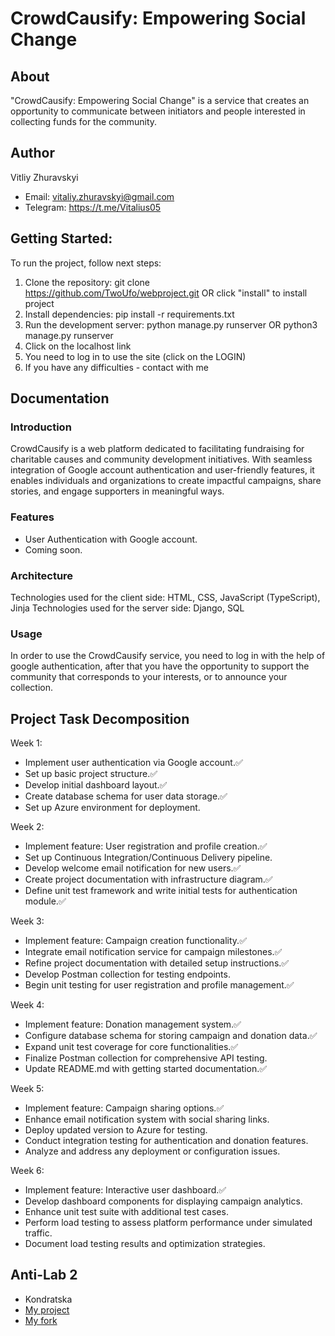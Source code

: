 # CrowdCausify: Empowering Social Change

## About
"CrowdCausify: Empowering Social Change" is a service that creates an opportunity to communicate between initiators and people interested in collecting funds for the community.

## Author
Vitliy Zhuravskyi
- Email: vitaliy.zhuravskyi@gmail.com
- Telegram: https://t.me/Vitalius05

## Getting Started:
To run the project, follow next steps:

1. Clone the repository: git clone https://github.com/TwoUfo/webproject.git OR click "install" to install project
2. Install dependencies: pip install -r requirements.txt
3. Run the development server: python manage.py runserver OR python3 manage.py runserver
4. Click on the localhost link
5. You need to log in to use the site (click on the LOGIN)
6. If you have any difficulties - contact with me


## Documentation
### Introduction
CrowdCausify is a web platform dedicated to facilitating fundraising for charitable causes and community development initiatives. With seamless integration of Google account authentication and user-friendly features, it enables individuals and organizations to create impactful campaigns, share stories, and engage supporters in meaningful ways.

### Features
- User Authentication with Google account.
- Coming soon.

### Architecture
Technologies used for the client side: HTML, CSS, JavaScript (TypeScript), Jinja
Technologies used for the server side: Django, SQL

### Usage
In order to use the CrowdCausify service, you need to log in with the help of google authentication, after that you have the opportunity to support the community that corresponds to your interests, or to announce your collection.

## Project Task Decomposition
Week 1:
- Implement user authentication via Google account.✅
- Set up basic project structure.✅
- Develop initial dashboard layout.✅
- Create database schema for user data storage.✅
- Set up Azure environment for deployment.

Week 2:
- Implement feature: User registration and profile creation.✅
- Set up Continuous Integration/Continuous Delivery pipeline.
- Develop welcome email notification for new users.✅
- Create project documentation with infrastructure diagram.✅
- Define unit test framework and write initial tests for authentication module.✅

Week 3:
- Implement feature: Campaign creation functionality.✅
- Integrate email notification service for campaign milestones.✅
- Refine project documentation with detailed setup instructions.✅
- Develop Postman collection for testing endpoints.
- Begin unit testing for user registration and profile management.✅

Week 4:
- Implement feature: Donation management system.✅
- Configure database schema for storing campaign and donation data.✅
- Expand unit test coverage for core functionalities.✅
- Finalize Postman collection for comprehensive API testing.
- Update README.md with getting started documentation.✅

Week 5:
- Implement feature: Campaign sharing options.✅
- Enhance email notification system with social sharing links.
- Deploy updated version to Azure for testing.
- Conduct integration testing for authentication and donation features.
- Analyze and address any deployment or configuration issues.

Week 6:
- Implement feature: Interactive user dashboard.✅
- Develop dashboard components for displaying campaign analytics.
- Enhance unit test suite with additional test cases.
- Perform load testing to assess platform performance under simulated traffic.
- Document load testing results and optimization strategies.

## Anti-Lab 2
- Kondratska
- [My project](https://github.com/gearbeagel/Kondratska.University.AirplaneLearning)
- [My fork](https://github.com/gearbeagel/webproject)
